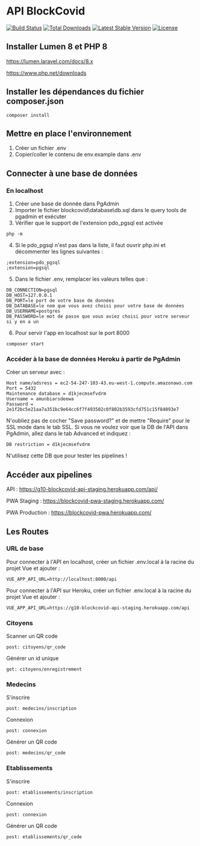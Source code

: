 # API BlockCovid

[![Build Status](https://travis-ci.org/laravel/lumen-framework.svg)](https://travis-ci.org/laravel/lumen-framework)
[![Total Downloads](https://img.shields.io/packagist/dt/laravel/framework)](https://packagist.org/packages/laravel/lumen-framework)
[![Latest Stable Version](https://img.shields.io/packagist/v/laravel/framework)](https://packagist.org/packages/laravel/lumen-framework)
[![License](https://img.shields.io/packagist/l/laravel/framework)](https://packagist.org/packages/laravel/lumen-framework)

## Installer Lumen 8 et PHP 8
https://lumen.laravel.com/docs/8.x

https://www.php.net/downloads

## Installer les dépendances du fichier composer.json
```
composer install
```

## Mettre en place l'environnement
1) Créer un fichier .env
2) Copier/coller le contenu de env.example dans .env

## Connecter à une base de données
### En localhost
1) Créer une base de donnée dans PgAdmin
2) Importer le fichier blockcovid\database\db.sql dans le query tools de pgadmin et exécuter
3) Vérifier que le support de l'extension pdo_pgsql est activée
```
php -m
```
4) Si le pdo_pgsql n'est pas dans la liste, il faut ouvrir php.ini et décommenter les lignes suivantes :
```
;extension=pdo_pgsql
;extension=pgsql
```
5) Dans le fichier .env, remplacer les valeurs telles que : 
```
DB_CONNECTION=pgsql
DB_HOST=127.0.0.1
DB_PORT=le port de votre base de données
DB_DATABASE=le nom que vous avez choisi pour votre base de données
DB_USERNAME=postgres
DB_PASSWORD=le mot de passe que vous aviez choisi pour votre serveur si y en a un
```
6) Pour servir l'app en localhost sur le port 8000
```
composer start
```
### Accéder à la base de données Heroku à partir de PgAdmin
Créer un serveur avec :
```
Host name/adsress = ec2-54-247-103-43.eu-west-1.compute.amazonaws.com
Port = 5432
Maintenance database = d1kjecmsefvdrm
Username = amunbiarsdeewa
Password = 2e1f2bc5e21aa7a351bc9e64cc6f7f493502c0f802b3593cfd751c15f84093e7
```
N'oubliez pas de cocher "Save password?" et de mettre "Require" pour le SSL mode dans le tab SSL.
Si vous ne voulez voir que la DB de l'API dans PgAdmin, allez dans le tab Advanced et indiquez :
```
DB restriction = d1kjecmsefvdrm
```
N'utilisez cette DB que pour tester les pipelines !

## Accéder aux pipelines
API : https://g10-blockcovid-api-staging.herokuapp.com/api/

PWA Staging : https://blockcovid-pwa-staging.herokuapp.com/

PWA Production : https://blockcovid-pwa.herokuapp.com/

## Les Routes
### URL de base
Pour connecter à l'API en localhost, créer un fichier .env.local à la racine du projet Vue et ajouter :
```
VUE_APP_API_URL=http://localhost:8000/api
```
Pour connecter à l'API sur Heroku, créer un fichier .env.local à la racine du projet Vue et ajouter :
```
VUE_APP_API_URL=https://g10-blockcovid-api-staging.herokuapp.com/api
```
### Citoyens
Scanner un QR code
```
post: citoyens/qr_code
```
Générer un id unique
```
get: citoyens/enregistrement
```
### Medecins
S'inscrire
```
post: medecins/inscription
```
Connexion
```
post: connexion
```
Générer un QR code
```
post: medecins/qr_code
```
### Etablissements
S'inscrire
```
post: etablissements/inscription
```
Connexion
```
post: connexion
```
Générer un QR code
```
post: etablissements/qr_code
```
